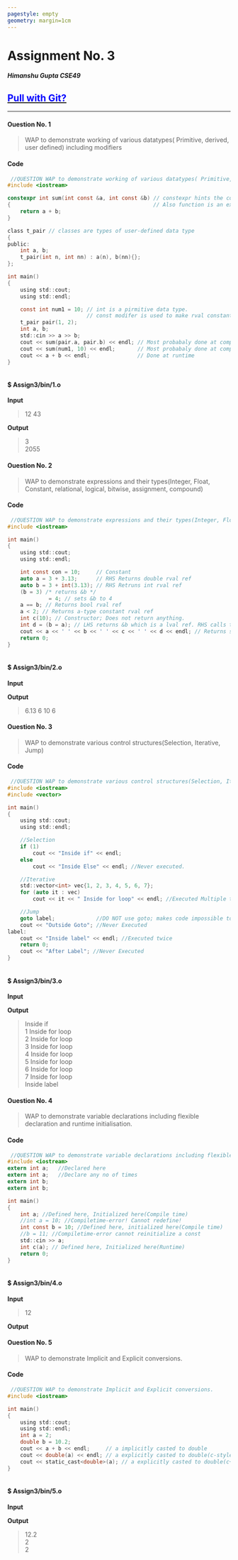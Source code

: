```yaml
---
pagestyle: empty
geometry: margin=1cm
---
```



# Assignment No. 3   
##### Himanshu Gupta CSE49   

## [<span style="color:blue">Pull with Git?</span>](https://github.com/crestfalln/Class-Assignments-OOP.git)

---
#### Ouestion No. 1 
> WAP to demonstrate working of various datatypes( Primitive, derived, user defined) including modifiers
  

#### Code
```c
 //QUESTION WAP to demonstrate working of various datatypes( Primitive, derived, user defined) including modifiers
#include <iostream>

constexpr int sum(int const &a, int const &b) // constexpr hints the compiler to do calculations at compile time
{                                             // Also function is an example of derived data type
    return a + b;
}

class t_pair // classes are types of user-defined data type
{
public:
    int a, b;
    t_pair(int n, int nn) : a(n), b(nn){};
};

int main()
{
    using std::cout;
    using std::endl;

    const int num1 = 10; // int is a pirmitive data type.
                         // const modifer is used to make rval constant and unchangable after initialization
    t_pair pair(1, 2);
    int a, b;
    std::cin >> a >> b;
    cout << sum(pair.a, pair.b) << endl; // Most probabaly done at compile time.
    cout << sum(num1, 10) << endl;       // Most probabaly done at compile time.
    cout << a + b << endl;               // Done at runtime
}
 
```

#### $ Assign3/bin/1.o  
**Input**    
 >12 43  
 

**Output**  
 >3  
>2055  
 

#### Ouestion No. 2 
> WAP to demonstrate expressions and their types(Integer, Float, Constant, relational, logical, bitwise, assignment, compound)
  

#### Code
```c
 //QUESTION WAP to demonstrate expressions and their types(Integer, Float, Constant, relational, logical, bitwise, assignment, compound)
#include <iostream>

int main()
{
    using std::cout;
    using std::endl;

    int const con = 10;     // Constant
    auto a = 3 + 3.13;      // RHS Returns double rval ref
    auto b = 3 + int(3.13); // RHS Retruns int rval ref
    (b = 3) /* returns &b */ 
             = 4; // sets &b to 4
    a == b; // Returns bool rval ref
    a < 2; // Returns a-type constant rval ref
    int c(10); // Constructor; Does not return anything.
    int d = (b = a); // LHS returns &b which is a lval ref. RHS calls the constructor and initializes d to &a.
    cout << a << ' ' << b << ' ' << c << ' ' << d << endl; // Returns std::cout modifiable lval ref
    return 0;
}
 
```

#### $ Assign3/bin/2.o  
**Input**    
 >  
 

**Output**  
 >6.13 6 10 6  
 

#### Ouestion No. 3 
> WAP to demonstrate various control structures(Selection, Iterative, Jump)
  

#### Code
```c
 //QUESTION WAP to demonstrate various control structures(Selection, Iterative, Jump)
#include <iostream>
#include <vector>

int main()
{
    using std::cout;
    using std::endl;

    //Selection
    if (1)
        cout << "Inside if" << endl;
    else
        cout << "Inside Else" << endl; //Never executed.

    //Iterative
    std::vector<int> vec{1, 2, 3, 4, 5, 6, 7};
    for (auto it : vec)
        cout << it << " Inside for loop" << endl; //Executed Multiple times

    //Jump
    goto label;             //DO NOT use goto; makes code impossible to read and debug
    cout << "Outside Goto"; //Never Executed
label:
    cout << "Inside label" << endl; //Executed twice
    return 0;
    cout << "After Label"; //Never Executed
}
 
```

#### $ Assign3/bin/3.o  
**Input**    
 >  
 

**Output**  
 >Inside if  
>1 Inside for loop  
>2 Inside for loop  
>3 Inside for loop  
>4 Inside for loop  
>5 Inside for loop  
>6 Inside for loop  
>7 Inside for loop  
>Inside label  
 

#### Ouestion No. 4 
> WAP to demonstrate variable declarations including flexible declaration and runtime initialisation.
  

#### Code
```c
 //QUESTION WAP to demonstrate variable declarations including flexible declaration and runtime initialisation.
#include <iostream>
extern int a;   //Declared here
extern int a;   //Declare any no of times
extern int b;
extern int b;

int main()
{
    int a; //Defined here, Initialized here(Compile time)
    //int a = 10; //Compiletime-error! Cannot redefine!
    int const b = 10; //Defined here, initialized here(Compile time)
    //b = 11; //Compiletime-error cannot reinitialize a const 
    std::cin >> a;
    int c(a); // Defined here, Initialized here(Runtime)
    return 0;
}
 
```

#### $ Assign3/bin/4.o  
**Input**    
 >12  
 

**Output**  
 >  
 

#### Ouestion No. 5 
> WAP to demonstrate Implicit and Explicit conversions.
  

#### Code
```c
 //QUESTION WAP to demonstrate Implicit and Explicit conversions.
#include <iostream>

int main()
{
    using std::cout;
    using std::endl;
    int a = 2;
    double b = 10.2;
    cout << a + b << endl;     // a implicitly casted to double
    cout << double(a) << endl; // a explicitly casted to double(c-style)
    cout << static_cast<double>(a); // a explicitly casted to double(c++ only)
}
 
```

#### $ Assign3/bin/5.o  
**Input**    
 >  
 

**Output**  
 >12.2  
>2  
>2  
 

